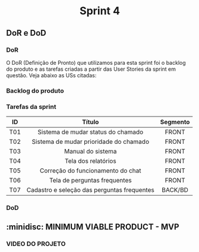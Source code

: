<span id='topo'>

<h1 align='center'> Sprint 4 </h1>

<h2> DoR e DoD </h2>

<h3>DoR</h3>

O DoR (Definição de Pronto) que utilizamos para esta sprint foi o backlog do produto e as tarefas criadas a partir das User Stories da sprint em questão. Veja abaixo as USs citadas:

<h3>Backlog do produto</h3>

<h3>Tarefas da sprint</h3>

| ID | Título | Segmento |
|:-: | :----: | :------: |
| T01 | Sistema de mudar status do chamado | FRONT |
| T02 | Sistema de mudar prioridade do chamado | FRONT |
| T03 | Manual do sistema | FRONT |
| T04 | Tela dos relatórios | FRONT |
| T05 | Correção do funcionamento do chat | FRONT |
| T06 | Tela de perguntas frequentes | FRONT |
| T07 | Cadastro e seleção das perguntas frequentes | BACK/BD |


<h3>DoD</h3>

<span id='MVP'>

<h2> :minidisc: MINIMUM VIABLE PRODUCT - MVP </h2>

<h3>VIDEO DO PROJETO</h3>
